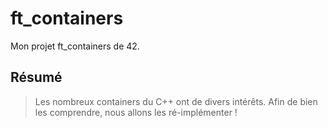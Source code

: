 # ft_containers
Mon projet ft_containers de 42.

## Résumé
> Les nombreux containers du C++ ont de divers intérêts. Afin de bien les comprendre, nous allons les ré-implémenter !
